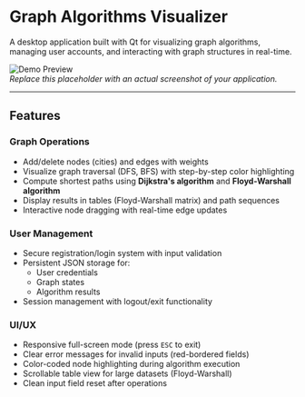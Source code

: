# Graph Algorithms Visualizer  

A desktop application built with Qt for visualizing graph algorithms, managing user accounts, and interacting with graph structures in real-time.  

![Demo Preview](https://via.placeholder.com/800x400.png?text=Graph+Visualization+Demo)  
*Replace this placeholder with an actual screenshot of your application.*  

---

## Features  

### **Graph Operations**  
- Add/delete nodes (cities) and edges with weights  
- Visualize graph traversal (DFS, BFS) with step-by-step color highlighting  
- Compute shortest paths using **Dijkstra's algorithm** and **Floyd-Warshall algorithm**  
- Display results in tables (Floyd-Warshall matrix) and path sequences  
- Interactive node dragging with real-time edge updates  

### **User Management**  
- Secure registration/login system with input validation  
- Persistent JSON storage for:  
  - User credentials  
  - Graph states  
  - Algorithm results  
- Session management with logout/exit functionality  

### **UI/UX**  
- Responsive full-screen mode (press `ESC` to exit)  
- Clear error messages for invalid inputs (red-bordered fields)  
- Color-coded node highlighting during algorithm execution  
- Scrollable table view for large datasets (Floyd-Warshall)  
- Clean input field reset after operations  
